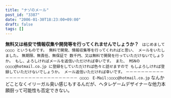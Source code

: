 ```yaml
---
title: "ナゾのメール"
post_id: "3387"
date: "2006-01-30T18:23:00+09:00"
draft: false
tags: []
---
```



**無料又は格安で情報収集や開発等を行ってくれませんでしょうか？** ` はじめまして ○○○○ というものです。 無料で開発、情報収集等を行ってくれればと思い、 メールをいたしました。` `無期限、無責任、無保証で 数千円、又は無料で開発を行っていただけないでしょうか。 もし、よろしければメールを返信いただければ幸いです。 また、 MSNの ○○○○@hotmail.co.jp に登録をしていただければ色々と話せますので もしよろしければ登録していただけないでしょうか。 メール返信いただければ幸いです。` `－－－－－－－－－－－－－－－－－－－－－－－－－－－－－ ○○○○　E-Mail:○○○○@hotmail.co.jp` なんかどことなくイリーガル臭い感じもするんだが、ヘタレゲームデザイナーな他力本願厨って可能性も否定できない。
